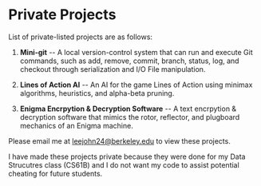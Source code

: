 # Private Projects
List of private-listed projects are as follows:

1. <b>Mini-git</b> -- A local version-control system that can run and execute Git commands, such as add, remove, commit, branch, status, log, and checkout through serialization and I/O File manipulation.


2. <b>Lines of Action AI</b> -- An AI for the game Lines of Action using minimax algorithms, heuristics, and alpha-beta pruning.



3. <b>Enigma Encrpytion & Decryption Software</b> -- A text encrpytion & decryption software that mimics the rotor, reflector, and plugboard mechanics of an Enigma machine.





Please email me at leejohn24@berkeley.edu to view these projects. 

I have made these projects private because they were done for my Data Strucutres class (CS61B) and I do not want my code to assist potential cheating for future students.
